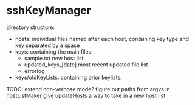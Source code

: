 # sshKeyManager

directory structure:
* hosts: individual files named after each host, containing key type and key separated by a space
* keys: containing the main files:
  * sample.txt new host list
  * updated_keys_[date] most recent updated file list
  * errorlog 
* keys/oldKeyLists: containing prior keylists. 

TODO:
extend non-verbose mode?
figure out paths from argvs in hostListMaker
give updateHosts a way to take in a new host list
